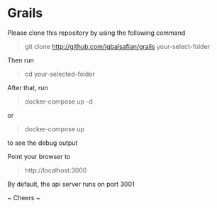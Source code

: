 # Grails


Please clone this repository by using the following command

> git clone http://github.com/iqbalsafian/grails your-select-folder

Then run

> cd your-selected-folder

After that, run

> docker-compose up -d

or

> docker-compose up

to see the debug output


Point your browser to

> http://localhost:3000

By default, the api server runs on port 3001

~ Cheers ~